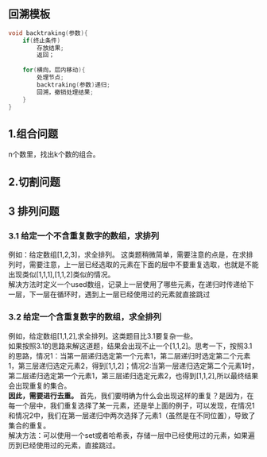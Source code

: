 ## 回溯模板
```C++
void backtraking(参数){
    if(终止条件)
        存放结果;
        返回；
    
    for(横向，层内移动){
        处理节点;
        backtraking(参数)递归;
        回溯，撤销处理结果;
    }
}
```
## 1.组合问题
n个数里，找出k个数的组合。
## 2.切割问题

## 3 排列问题

### 3.1 给定一个不含重复数字的数组，求排列
例如：给定数组[1,2,3]，求全排列。
这类题稍微简单，需要注意的点是，在求排列时，需要注意，上一层已经选取的元素在下面的层中不要重复选取，也就是不能出现类似[1,1,1],[1,1,2]类似的情况。  
解决方法时定义一个used数组，记录上一层使用了哪些元素，在递归时传递给下一层，下一层在循环时，遇到上一层已经使用过的元素就直接跳过

### 3.2 给定一个含重复数字的数组，求全排列
例如，给定数组[1,1,2],求全排列。这类题目比3.1要复杂一些。  
如果按照3.1的思路来解这道题，结果会出现不止一个[1,1,2]。思考一下，按照3.1的思路，情况1：当第一层递归选定第一个元素1，第二层递归时选定第二个元素1，第三层递归选定元素2，得到[1,1,2]；情况2:当第一层递归选定第二个元素1时，第二层递归选定第一个元素1，第三层递归选定元素2，也得到[1,1,2],所以最终结果会出现重复的集合。  
**因此，需要进行去重。** 首先，我们要明确为什么会出现这样的重复？是因为，在每一个层中，我们重复选择了某一元素，还是举上面的例子，可以发现，在情况1和情况2中，我们在第一层递归中两次选择了元素1（虽然是在不同位置），导致了集合的重复。  
解决方法：可以使用一个set或者哈希表，存储一层中已经使用过的元素，如果遍历到已经使用过的元素，直接跳过。
